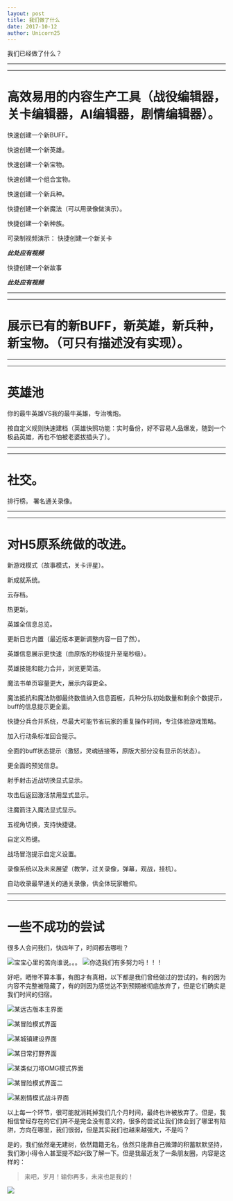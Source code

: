 ```yaml
---
layout: post
title: 我们做了什么
date: 2017-10-12
author: Unicorn25
---
```

  
我们已经做了什么？ 

---
---

#  高效易用的内容生产工具（战役编辑器，关卡编辑器，AI编辑器，剧情编辑器）。

快速创建一个新BUFF。

快速创建一个新英雄。

快速创建一个新宝物。

快速创建一个组合宝物。

快速创建一个新兵种。

快捷创建一个新魔法（可以用录像做演示）。

快捷创建一个新种族。


可录制视频演示：
快捷创建一个新关卡

***此处应有视频***

快捷创建一个新故事

***此处应有视频***

---
---

#  展示已有的新BUFF，新英雄，新兵种，新宝物。（可只有描述没有实现）。 

---
---

#  英雄池

你的最牛英雄VS我的最牛英雄，专治嘴炮。

按自定义规则快速建档（英雄快照功能：实时备份，好不容易人品爆发，随到一个极品英雄，再也不怕被老婆拔插头了）。 

---
---

#  社交。

排行榜。
署名通关录像。 

---
---

#  对H5原系统做的改进。

新游戏模式（故事模式，关卡评星）。

新成就系统。

云存档。

热更新。

英雄全信息总览。

更新日志内置（最近版本更新调整内容一目了然）。

英雄信息展示更快速（由原版的秒级提升至毫秒级）。

英雄技能和能力合并，浏览更简洁。

魔法书单页容量更大，展示内容更全。

魔法抵抗和魔法防御最终数值纳入信息面板，兵种分队初始数量和剩余个数提示，buff的信息提示更全面。

快捷分兵合并系统，尽最大可能节省玩家的重复操作时间，专注体验游戏策略。

加入行动条标准回合提示。

全面的buff状态提示（激怒，灵魂链接等，原版大部分没有显示的状态）。

更全面的预览信息。

射手射击近战切换显式显示。

攻击后返回激活禁用显式显示。

注魔箭注入魔法显式显示。

五视角切换，支持快捷键。

自定义热键。

战场冒泡提示自定义设置。

录像系统以及未来展望（教学，过关录像，弹幕，观战，挂机）。

自动收录最早通关的通关录像，供全体玩家瞻仰。

 

---
---

# 一些不成功的尝试

很多人会问我们，快四年了，时间都去哪啦？

![宝宝心里的苦向谁说。。。](http://upload-images.jianshu.io/upload_images/1281738-bc2bb923b9455816.png?imageMogr2/auto-orient/strip%7CimageView2/2/w/1240)
![你造我们有多努力吗！！！](http://upload-images.jianshu.io/upload_images/1281738-076d95e633a69a78.png?imageMogr2/auto-orient/strip%7CimageView2/2/w/1240)

好吧，晒惨不算本事，有图才有真相，以下都是我们曾经做过的尝试的，有的因为内容不完整被隐藏了，有的则因为感觉达不到预期被彻底放弃了，但是它们确实是我们时间的归宿。

![某远古版本主界面](http://upload-images.jianshu.io/upload_images/1281738-86f3cd4a5cf55de5.png?imageMogr2/auto-orient/strip%7CimageView2/2/w/1240) 

![某冒险模式界面](http://upload-images.jianshu.io/upload_images/1281738-900725d0d7a8533c.png?imageMogr2/auto-orient/strip%7CimageView2/2/w/1240)

![某城镇建设界面](http://upload-images.jianshu.io/upload_images/1281738-99445dd4fbfc149d.png?imageMogr2/auto-orient/strip%7CimageView2/2/w/1240)

![某日常打野界面](http://upload-images.jianshu.io/upload_images/1281738-baec2d560222983c.png?imageMogr2/auto-orient/strip%7CimageView2/2/w/1240)

![某类似刀塔OMG模式界面](http://upload-images.jianshu.io/upload_images/1281738-ef0290f14d900a52.png?imageMogr2/auto-orient/strip%7CimageView2/2/w/1240)

![某冒险模式界面二](http://upload-images.jianshu.io/upload_images/1281738-6276015cd204ce09.png?imageMogr2/auto-orient/strip%7CimageView2/2/w/1240)

![某剧情模式战斗界面](http://upload-images.jianshu.io/upload_images/1281738-2d02739ff6c45bf9.png?imageMogr2/auto-orient/strip%7CimageView2/2/w/1240)

以上每一个环节，很可能就消耗掉我们几个月时间，最终也许被放弃了。但是，我相信曾经存在的它们并不是完全没有意义的，很多的尝试让我们体会到了哪里有陷阱，方向在哪里，我们很弱，但是其实我们也越来越强大，不是吗？

是的，我们依然毫无建树，依然籍籍无名，依然只能靠自己微薄的积蓄默默坚持，我们渺小得令人甚至提不起兴致了解一下。但是我最近发了一条朋友圈，内容是这样的：
>来吧，岁月！输你再多，未来也是我的！

![](http://upload-images.jianshu.io/upload_images/1281738-2331f7d85fbbafb6.png?imageMogr2/auto-orient/strip%7CimageView2/2/w/1240)